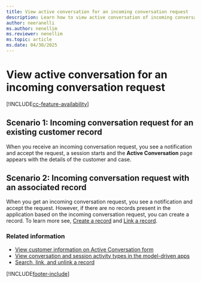 ```yaml
---
title: View active conversation for an incoming conversation request
description: Learn how to view active conversation of incoming conversation requests for customer records.
author: neeranelli
ms.author: nenellim
ms.reviewer: nenellim
ms.topic: article
ms.date: 04/30/2025
---
```


# View active conversation for an incoming conversation request

[!INCLUDE[cc-feature-availability](../../includes/cc-feature-availability.md)]

## Scenario 1: Incoming conversation request for an existing customer record 

When you receive an incoming conversation request, you see a notification and accept the request, a session starts and the **Active Conversation** page appears with the details of the customer and case.

## Scenario 2: Incoming conversation request with an associated record

When you get an incoming conversation request, you see a notification and accept the request. However, if there are no records present in the application based on the incoming conversation request, you can create a record. To learn more see, [Create a record](oc-create-record.md) and [Link a record](oc-search-link-unlink-record.md).

### Related information

- [View customer information on Active Conversation form](oc-customer-summary.md)
- [View conversation and session activity types in the model-driven apps](oc-view-activity-types.md)
- [Search, link, and unlink a record](oc-search-link-unlink-record.md)


[!INCLUDE[footer-include](../../includes/footer-banner.md)]
